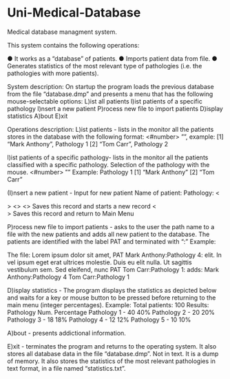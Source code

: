 # Uni-Medical-Database
Medical database managment system.

This system contains the following operations:

● It works as a “database” of patients.
● Imports patient data from file.
● Generates statistics of the most relevant type of pathologies (i.e. the pathologies with more patients).

System description:
On startup the program loads the previous database from the file “database.dmp” and presents a menu that has the following mouse-selectable options:
L)ist all patients
l)ist patients of a specific pathology
I)nsert a new patient
P)rocess new file to import patients
D)isplay statistics
A)bout
E)xit

Operations description:
L)ist patients - lists in the monitor all the patients stores in the database with the following format:
<#number> ”<patient name>”, <pathology>
example:
[1] “Mark Anthony”, Pathology 1
[2] “Tom Carr”, Pathology 2


l)ist patients of a specific pathology- lists in the monitor all the patients classified with a specific pathology. Selection of the pathology with the mouse.
<Selected Pathology >
<#number> ”<patient name>”
Example:
Pathology 1
[1] “Mark Anthony”
[2] “Tom Carr”


(I)nsert a new patient - Input for new patient
Name of patient:
Pathology:
<<Main>> <<Next>>
<<Next>> Saves this record and starts a new record
<<Main>> Saves this record and return to Main Menu
  

P)rocess new file to import patients - asks to the user the path name to a file with the new patients and adds all new patient to the database. The patients are identified with the label PAT and terminated with “:”
Example:

The file:
Lorem ipsum dolor sit amet, PAT Mark Anthony:Pathology 4: elit. In vel ipsum
eget erat ultrices molestie. Duis eu elit nulla. Ut sagittis vestibulum sem. Sed
eleifend, nunc PAT Tom Carr:Pathology 1:
adds:
Mark Anthony:Pathology 4
Tom Carr:Pathology 1


D)isplay statistics - The program displays the statistics as depicted below and waits for a key or mouse button to be pressed before returning to the main menu (integer percentages).
Example:
Total patients: 100
Results:
Pathology Num. Percentage
Pathology 1 - 40 40%
Pathology 2 - 20 20%
Pathology 3 - 18 18%
Pathology 4 - 12 12%
Pathology 5 - 10 10%


A)bout - presents addictional information.

E)xit - terminates the program and returns to the operating system. It also stores all database data in the file “database.dmp”. Not in text. It is a dump of memory. It also stores the statistics of the most relevant pathologies in text format, in a file named “statistics.txt”.
